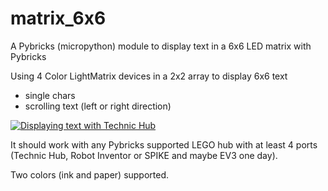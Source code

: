# matrix_6x6
A Pybricks (micropython) module to display text in a 6x6 LED matrix with Pybricks

Using 4 Color LightMatrix devices in a 2x2 array to display 6x6 text
- single chars
- scrolling text (left or right direction)

[![Displaying text with Technic Hub](http://img.youtube.com/vi/mf9VUIu9txE/0.jpg)](https://youtu.be/mf9VUIu9txE "Displaying text with Technic Hub")

It should work with any Pybricks supported LEGO hub with at least 4 ports (Technic Hub, Robot Inventor or SPIKE and maybe EV3 one day).

Two colors (ink and paper) supported.
